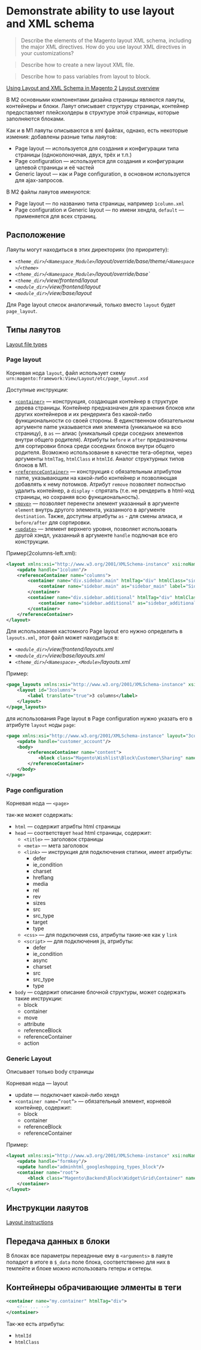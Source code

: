 # Demonstrate ability to use layout and XML schema

>Describe the elements of the Magento layout XML schema, including the major XML directives. How do you use layout XML directives in your customizations?

>Describe how to create a new layout XML file.

>Describe how to pass variables from layout to block.

[Using Layout and XML Schema in Magento 2](https://belvg.com/blog/using-layout-and-xml-schema-in-magento-2.html)
[Layout overview](https://devdocs.magento.com/guides/v2.4/frontend-dev-guide/layouts/layout-overview.html)

В M2 основными компонентами дизайна страницы являются лаяуты, контейнеры и блоки. Лаяут описывает структуру страницы, контейнер предоставляет плейсхолдеры в структуре этой страницы, которые заполняются блоками.

Как и в M1 лаяуты описываются в xml файлах, однако, есть некоторые измения: добавлены разные типы лаяутов:

* Page layout — используется для создания и конфигурации типа страницы (одноколоночная, двух, трёх и т.п.)
* Page configuration — используется для создания и конфигурации целевой страницы и её частей
* Generic layout — как и Page configuration, в основном используется для ajax-запросов.

В M2 файлы лаяутов именуются:
* Page layout — по названию типа страницы, например `1column.xml`
* Page configuration и Generic layout — по имени хендла, `default` — применяется для всех страниц.

## Расположение

Лаяуты могут находиться в этих директориях (по приоритету):

* _`<theme_dir>`/`<Namespace_Module>`/layout/override/base/theme/`<Namespace>`/`<theme>`_
* _`<theme_dir>`/`<Namespace_Module>`/layout/override/base`_
* _`<theme_dir>`/view/frontend/layout_
* _`<module_dir>`/view/frontend/layout_
* _`<module_dir>`/view/base/layout_

Для Page layout список аналогичный, только вместо `layout` будет `page_layout`.

## Типы лаяутов

[Layout file types](https://devdocs.magento.com/guides/v2.4/frontend-dev-guide/layouts/layout-types.html)

### Page layout

Корневая нода `layout`, файл использует схему `urn:magento:framework:View/Layout/etc/page_layout.xsd`

Доступные инструкции:

* [`<container>`](https://devdocs.magento.com/guides/v2.4/frontend-dev-guide/layouts/xml-instructions.html#fedg_layout_xml-instruc_ex_cont) — конструкция, создающая контейнер в структуре дерева страницы. Контейнер предназначен для хранения блоков или других контейнеров и их рендеринга без какой-либо функциональности со своей стороны. В единственном обязательном аргументе name указывается имя элемента (уникальное на всю страницу), в `as` — алиас (уникальный среди соседних элементов внутри общего родителя). Атрибуты `before` и `after` предназначены для сортировки блока среди соседних блоков внутри общего родителя. Возможно использование в качестве тега-обертки, через аргументы `htmlTag`, `htmlClass` и `htmlId`. Аналог структурных типов блоков в M1.
* [`<referenceContainer>`](https://devdocs.magento.com/guides/v2.4/frontend-dev-guide/layouts/xml-instructions.html#fedg_layout_xml-instruc_ex_ref) — конструкция с обязательным атрибутом name, указывающим на какой-либо контейнер и позволяющая добавлять к нему потомков. Атрибут `remove` позволяет полностью удалить контейнер, а `display` - спрятать (т.е. не рендерить в html-код страницы, но сохраняя всю функциональность).
* [`<move>`](https://devdocs.magento.com/guides/v2.4/frontend-dev-guide/layouts/xml-instructions.html#fedg_layout_xml-instruc_ex_mv) — позволяет перенести элемент указанный в аргументе `element` внутрь другого элемента, указанного в аргументе `destination`. Также, доступны атрибуты `as` - для смены алиаса, и `before/after` для сортировки.
* [`<update>`](https://devdocs.magento.com/guides/v2.4/frontend-dev-guide/layouts/xml-instructions.html#fedg_layout_xml-instruc_ex_upd) — элемент верхнего уровня, позволяет использовать другой хэндл, указанный в аргументе `handle` подлючая все его конструкции.

Пример(2columns-left.xml):
```xml
<layout xmlns:xsi="http://www.w3.org/2001/XMLSchema-instance" xsi:noNamespaceSchemaLocation="urn:magento:framework:View/Layout/etc/page_layout.xsd">
    <update handle="1column"/>
    <referenceContainer name="columns">
        <container name="div.sidebar.main" htmlTag="div" htmlClass="sidebar sidebar-main" after="main">
            <container name="sidebar.main" as="sidebar_main" label="Sidebar Main"/>
        </container>
        <container name="div.sidebar.additional" htmlTag="div" htmlClass="sidebar sidebar-additional" after="div.sidebar.main">
            <container name="sidebar.additional" as="sidebar_additional" label="Sidebar Additional"/>
        </container>
    </referenceContainer>
</layout>
```

Для использования кастомного Page layout его нужно определить в `layouts.xml`, этот файл может находиться в:

* _`<module_dir>`/view/frontend/layouts.xml_
* _`<module_dir>`/view/base/layouts.xml_
* _`<theme_dir>`/`<Namespace>_<Module>`/layouts.xml_

Пример:
```xml
<page_layouts xmlns:xsi="http://www.w3.org/2001/XMLSchema-instance" xsi:noNamespaceSchemaLocation="urn:magento:framework:View/PageLayout/etc/layouts.xsd">
    <layout id="3columns">
        <label translate="true">3 columns</label>
    </layout>
</page_layouts>
```

для использования Page layout в Page configuration нужно указать его в атрибуте `layout` ноды `page`:
```xml
<page xmlns:xsi="http://www.w3.org/2001/XMLSchema-instance" layout="3columns" xsi:noNamespaceSchemaLocation="urn:magento:framework:View/Layout/etc/page_configuration.xsd">
    <update handle="customer_account"/>
    <body>
        <referenceContainer name="content">
            <block class="Magento\Wishlist\Block\Customer\Sharing" name="wishlist.sharing" template="Magento_Wishlist::sharing.phtml" cacheable="false"/>
        </referenceContainer>
    </body>
</page>
```

### Page configuration

Корневая нода — `<page>`

так-же может содержать:

* `html` — содержит атрибты html страницы
* `head` — соответствует `head` html страницы, содержит:
  * `<title>` — заголовок страницы
  * `<meta>` — мета заголовок
  * `<link>` — инструкция для подключения статики, имеет атрибуты:
    * defer
    * ie_condition
    * charset
    * hreflang
    * media
    * rel
    * rev
    * sizes
    * src
    * src_type
    * target
    * type
  * `<css>` — для подключеия css, атрибуты такие-же как у `link`
  * `<script>` — для подключения js, атрибуты:
    * defer
    * ie_condition
    * async
    * charset
    * src
    * src_type
    * type
* `body` — содержит описание блочной структуры, может содержать такие инструкции:
  * block
  * container
  * move
  * attribute
  * referenceBlock
  * referenceContainer
  * action

### Generic Layout

Описывает только body страницы

Корневая нода — layout

* update — подключает какой-либо хендл
* `<container name=”root”>` — обязательный элемент, корневой контейнер, содержит:
  * block
  * container
  * referenceBlock
  * referenceContainer

Пример:
```xml
<layout xmlns:xsi="http://www.w3.org/2001/XMLSchema-instance" xsi:noNamespaceSchemaLocation="urn:magento:framework:View/Layout/etc/layout_generic.xsd">
    <update handle="formkey"/>
    <update handle="adminhtml_googleshopping_types_block"/>
    <container name="root">
        <block class="Magento\Backend\Block\Widget\Grid\Container" name="googleshopping.types.container" template="Magento_Backend::widget/grid/container/empty.phtml"/>
    </container>
</layout>
```

## Инструкции лаяутов

[Layout instructions](https://devdocs.magento.com/guides/v2.4/frontend-dev-guide/layouts/xml-instructions.html)

## Передача данных в блоки

В блоках все параметры переаднные ему в `<arguments>` в лаяуте попадют в итоге в `$_data` поле блока, соответственно для них в темлейте и блоке можно использовать гетеры и сетеры.

## Контейнеры обрачивающие элменты в теги

```xml
<container name="my.container" htmlTag="div">
    <!-- ... -->
</container>
```
Так-же есть атрибуты:
* `htmlId`
* `htmlClass`
